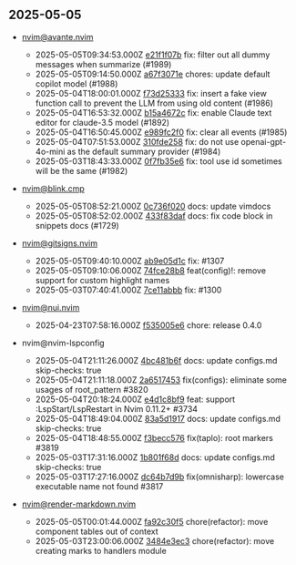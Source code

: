 ## 2025-05-05

* nvim@avante.nvim
  - 2025-05-05T09:34:53.000Z [e21f1f07b](https://github.com/yetone/avante.nvim/commit/e21f1f07bd5282819b2ced170db5da226dfa5c85) fix: filter out all dummy messages when summarize (#1989)
  - 2025-05-05T09:14:50.000Z [a67f3071e](https://github.com/yetone/avante.nvim/commit/a67f3071e4e8d5687f2e7bb2b296e44683cb54e4) chores: update default copilot model (#1988)
  - 2025-05-04T18:00:01.000Z [f73d25333](https://github.com/yetone/avante.nvim/commit/f73d2533389d8c450380e3d2a2138f0aed585377) fix: insert a fake view function call to prevent the LLM from using old content (#1986)
  - 2025-05-04T16:53:32.000Z [b15a4672c](https://github.com/yetone/avante.nvim/commit/b15a4672c02f6a16e084f9d6a917755f5b62febd) fix: enable Claude text editor for claude-3.5 model (#1892)
  - 2025-05-04T16:50:45.000Z [e989fc2f0](https://github.com/yetone/avante.nvim/commit/e989fc2f06a3c7b818de3805bcb0adbc15d7b9d2) fix: clear all events (#1985)
  - 2025-05-04T07:51:53.000Z [310fde258](https://github.com/yetone/avante.nvim/commit/310fde258d32aa5f367238e132b86dc1fe7a866a) fix: do not use openai-gpt-4o-mini as the default summary provider (#1984)
  - 2025-05-03T18:43:33.000Z [0f7fb35e6](https://github.com/yetone/avante.nvim/commit/0f7fb35e6d2d4aae1eac018674d8921d08be6f75) fix: tool use id sometimes will be the same (#1982)

* nvim@blink.cmp
  - 2025-05-05T08:52:21.000Z [0c736f020](https://github.com/Saghen/blink.cmp/commit/0c736f020af749817575dc0e3f40c3f6d98e367d) docs: update vimdocs
  - 2025-05-05T08:52:02.000Z [433f83daf](https://github.com/Saghen/blink.cmp/commit/433f83dafec768d5b1b4763bf0bc9e323576fef4) docs: fix code block in snippets docs (#1729)

* nvim@gitsigns.nvim
  - 2025-05-05T09:40:10.000Z [ab9e05d1c](https://github.com/lewis6991/gitsigns.nvim/commit/ab9e05d1cd5b372d4d443fa5c8e0e334232f2c77) fix: #1307
  - 2025-05-05T09:10:06.000Z [74fce28b8](https://github.com/lewis6991/gitsigns.nvim/commit/74fce28b8954c26f79b83736f34093d341bf1a0e) feat(config)!: remove support for custom highlight names
  - 2025-05-03T07:40:41.000Z [7ce11abbb](https://github.com/lewis6991/gitsigns.nvim/commit/7ce11abbb8b038a9de4fb6f75d8289c58d81aed7) fix: #1300

* nvim@nui.nvim
  - 2025-04-23T07:58:16.000Z [f535005e6](https://github.com/MunifTanjim/nui.nvim/commit/f535005e6ad1016383f24e39559833759453564e) chore: release 0.4.0

* nvim@nvim-lspconfig
  - 2025-05-04T21:11:26.000Z [4bc481b6f](https://github.com/neovim/nvim-lspconfig/commit/4bc481b6f0c0cf3671fc894debd0e00347089a4e) docs: update configs.md skip-checks: true
  - 2025-05-04T21:11:18.000Z [2a6517453](https://github.com/neovim/nvim-lspconfig/commit/2a6517453feb6f00e3d64bcb4fde61934897f4bd) fix(configs): eliminate some usages of root_pattern #3820
  - 2025-05-04T20:18:24.000Z [e4d1c8bf9](https://github.com/neovim/nvim-lspconfig/commit/e4d1c8bf9077ecf617ce18f27738658a7d76ac95) feat: support :LspStart/LspRestart in Nvim 0.11.2+ #3734
  - 2025-05-04T18:49:04.000Z [83a5d1917](https://github.com/neovim/nvim-lspconfig/commit/83a5d191780d7a47916c16e37c2ed29bf7f7c637) docs: update configs.md skip-checks: true
  - 2025-05-04T18:48:55.000Z [f3becc576](https://github.com/neovim/nvim-lspconfig/commit/f3becc576adeab925449fda9d3ec80d18144c160) fix(taplo): root markers #3819
  - 2025-05-03T17:31:16.000Z [1b801f68d](https://github.com/neovim/nvim-lspconfig/commit/1b801f68d09e70e59e6dd967b663b6d84ee3e87d) docs: update configs.md skip-checks: true
  - 2025-05-03T17:27:16.000Z [dc64b7d9b](https://github.com/neovim/nvim-lspconfig/commit/dc64b7d9bb0d5a3c365bbca09b991591ff5a5156) fix(omnisharp): lowercase executable name not found #3817

* nvim@render-markdown.nvim
  - 2025-05-05T00:01:44.000Z [fa92c30f5](https://github.com/MeanderingProgrammer/render-markdown.nvim/commit/fa92c30f59afa980708e110824ff0933bc0954e5) chore(refactor): move component tables out of context
  - 2025-05-03T23:00:06.000Z [3484e3ec3](https://github.com/MeanderingProgrammer/render-markdown.nvim/commit/3484e3ec3831deacc28a5d1e3307693b8c997c6c) chore(refactor): move creating marks to handlers module